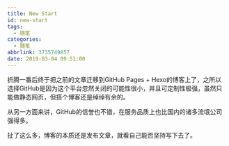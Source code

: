 ```yaml
---
title: New Start
id: new-start
tags:
  - 随笔
categories:
  - 随笔
abbrlink: 3735749857
date: 2019-03-04 09:51:00
---
```


折腾一番后终于把之前的文章迁移到GitHub Pages + Hexo的博客上了，之所以选择GitHub是因为这个平台忽然关闭的可能性很小，并且可定制性极强，虽然只能做静态网页，但搭个博客还是绰绰有余的。

从另一方面来讲，GitHub的信誉也不错，在服务品质上也比国内的诸多流氓公司强得多。

<!--more-->

扯了这么多，博客的本质还是发布文章，就看自己能否坚持写下去了。